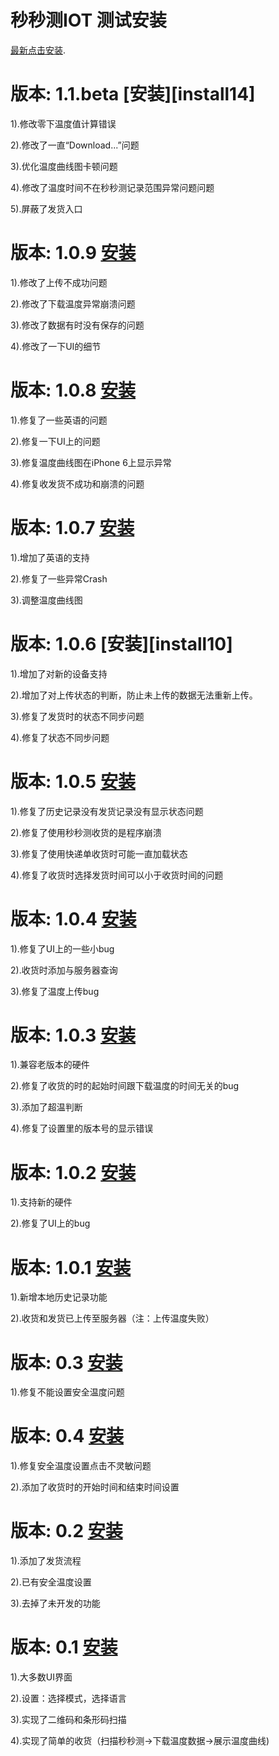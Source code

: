 # 秒秒测IOT 测试安装

[最新点击安装][install].

# 版本: 1.1.beta  [安装][install14]

1).修改零下温度值计算错误

2).修改了一直“Download...”问题

3).优化温度曲线图卡顿问题

4).修改了温度时间不在秒秒测记录范围异常问题问题

5).屏蔽了发货入口

# 版本: 1.0.9  [安装][install13]

1).修改了上传不成功问题

2).修改了下载温度异常崩溃问题

3).修改了数据有时没有保存的问题

4).修改了一下UI的细节


# 版本: 1.0.8  [安装][install12]

1).修复了一些英语的问题

2).修复一下UI上的问题

3).修复温度曲线图在iPhone 6上显示异常

4).修复收发货不成功和崩溃的问题


# 版本: 1.0.7  [安装][install11]

1).增加了英语的支持

2).修复了一些异常Crash

3).调整温度曲线图


# 版本: 1.0.6  [安装][install10]

1).增加了对新的设备支持

2).增加了对上传状态的判断，防止未上传的数据无法重新上传。

3).修复了发货时的状态不同步问题

4).修复了状态不同步问题


# 版本: 1.0.5  [安装][install09]

1).修复了历史记录没有发货记录没有显示状态问题

2).修复了使用秒秒测收货的是程序崩溃

3).修复了使用快递单收货时可能一直加载状态

4).修复了收货时选择发货时间可以小于收货时间的问题


# 版本: 1.0.4  [安装][install08]

1).修复了UI上的一些小bug

2).收货时添加与服务器查询

3).修复了温度上传bug


# 版本: 1.0.3  [安装][install07]

1).兼容老版本的硬件

2).修复了收货的时的起始时间跟下载温度的时间无关的bug

3).添加了超温判断

4).修复了设置里的版本号的显示错误


# 版本: 1.0.2  [安装][install06]

1).支持新的硬件

2).修复了UI上的bug


# 版本: 1.0.1  [安装][install05]

1).新增本地历史记录功能

2).收货和发货已上传至服务器（注：上传温度失败）



# 版本: 0.3  [安装][install03]

1).修复不能设置安全温度问题

# 版本: 0.4  [安装][install04]

1).修复安全温度设置点击不灵敏问题

2).添加了收货时的开始时间和结束时间设置


# 版本: 0.2  [安装][install02]

1).添加了发货流程

2).已有安全温度设置

3).去掉了未开发的功能



# 版本: 0.1  [安装][install01]

1).大多数UI界面

2).设置：选择模式，选择语言

3).实现了二维码和条形码扫描

4).实现了简单的收货（扫描秒秒测->下载温度数据->展示温度曲线)


[install]: https://zhouliangshun.github.com/MMC/install.html
[install01]: https://zhouliangshun.github.com/MMC//MMC_IOT_0.1/install.html
[install02]: https://zhouliangshun.github.com/MMC//MMC_IOT_0.2/install.html
[install03]: https://zhouliangshun.github.com/MMC//MMC_IOT_0.3/install.html
[install04]: https://zhouliangshun.github.com/MMC//MMC_IOT_0.4/install.html
[install05]: https://zhouliangshun.github.com/MMC//MMC_IOT_1.0.1/install.html
[install06]: https://zhouliangshun.github.com/MMC//MMC_IOT_1.0.2/install.html
[install07]: https://zhouliangshun.github.com/MMC//MMC_IOT_1.0.3/install.html
[install08]: https://zhouliangshun.github.com/MMC//MMC_IOT_1.0.4/install.html
[install09]: https://zhouliangshun.github.com/MMC//MMC_IOT_1.0.5/install.html
[install11]: https://zhouliangshun.github.com/MMC//MMC_IOT_1.0.7/install.html
[install12]: https://zhouliangshun.github.com/MMC//MMC_IOT_1.0.8/install.html
[install13]: https://zhouliangshun.github.com/MMC//MMC_IOT_1.0.9/install.html
[install13]: https://zhouliangshun.github.com/MMC//MMC_IOT_1.1.beta/install.html

